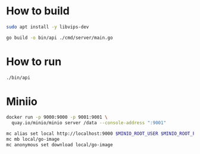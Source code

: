 # How to build

```bash
sudo apt install -y libvips-dev
```

```bash
go build -o bin/api ./cmd/server/main.go
```

# How to run
```bash
./bin/api
```

# Miniio
```bash
docker run -p 9000:9000 -p 9001:9001 \
  quay.io/minio/minio server /data --console-address ":9001"
```

```bash
mc alias set local http://localhost:9000 $MINIO_ROOT_USER $MINIO_ROOT_PASSWORD
mc mb local/go-image
mc anonymous set download local/go-image
```